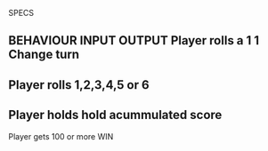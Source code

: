 SPECS

BEHAVIOUR                INPUT               OUTPUT
Player rolls a 1           1                 Change turn
--------------------------------------------------------
Player rolls                                  1,2,3,4,5 or 6
-------------------------------------------------------
Player holds            hold                   acummulated score
--------------------------------------------------------
Player gets 100 or more                           WIN
